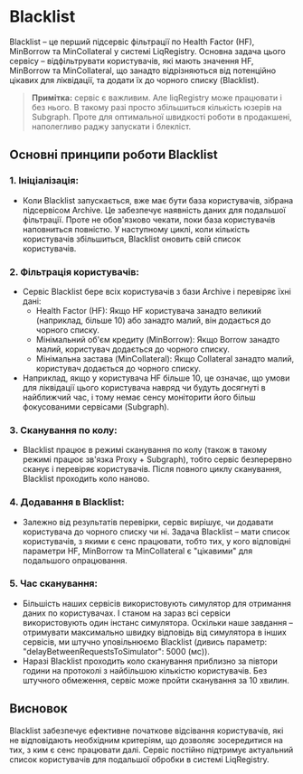 # Blacklist

Blacklist – це перший підсервіс фільтрації по Health Factor (HF), MinBorrow та MinCollateral у системі LiqRegistry. Основна задача цього сервісу – відфільтрувати користувачів, які мають значення HF, MinBorrow та MinCollateral, що занадто відрізняються від потенційно цікавих для ліквідації, та додати їх до чорного списку (Blacklist).

> **Примітка:** сервіс є важливим. Але liqRegistry може працювати і без нього. В такому разі просто збільшиться кількість юзерів на Subgraph. Проте для оптимальної швидкості роботи в продакшені, наполегливо раджу запускати і блекліст.

## Основні принципи роботи Blacklist

### 1. Ініціалізація:

- Коли Blacklist запускається, вже має бути база користувачів, зібрана підсервісом Archive. Це забезпечує наявність даних для подальшої фільтрації. Проте не обов'язково чекати, поки база користувачів наповниться повністю. У наступному циклі, коли кількість користувачів збільшиться, Blacklist оновить свій список користувачів.

### 2. Фільтрація користувачів:

- Сервіс Blacklist бере всіх користувачів з бази Archive і перевіряє їхні дані:
  - Health Factor (HF): Якщо HF користувача занадто великий (наприклад, більше 10) або занадто малий, він додається до чорного списку.
  - Мінімальний об'єм кредиту (MinBorrow): Якщо Borrow занадто малий, користувач додається до чорного списку.
  - Мінімальна застава (MinCollateral): Якщо Collateral занадто малий, користувач додається до чорного списку.
- Наприклад, якщо у користувача HF більше 10, це означає, що умови для ліквідації цього користувача навряд чи будуть досягнуті в найближчий час, і тому немає сенсу моніторити його більш фокусованими сервісами (Subgraph).

### 3. Сканування по колу:

- Blacklist працює в режимі сканування по колу (також в такому режимі працює зв'язка Proxy + Subgraph), тобто сервіс безперервно сканує і перевіряє користувачів. Після повного циклу сканування, Blacklist проходить коло наново.

### 4. Додавання в Blacklist:

- Залежно від результатів перевірки, сервіс вирішує, чи додавати користувача до чорного списку чи ні. Задача Blacklist – мати список користувачів, з якими є сенс працювати, тобто тих, у кого відповідні параметри HF, MinBorrow та MinCollateral є "цікавими" для подальшого опрацювання.

### 5. Час сканування:

- Більшість наших сервісів використовують симулятор для отримання даних по користувачах. І станом на зараз всі сервіси використовують один інстанс симулятора. Оскільки наше завдання – отримувати максимально швидку відповідь від симулятора в інших сервісів, ми штучно уповільнюємо Blacklist (дивись параметр: "delayBetweenRequestsToSimulator": 5000 (мс)).
- Наразі Blacklist проходить коло сканування приблизно за півтори години на протоколі з найбільшою кількістю користувачів. Без штучного обмеження, сервіс може пройти сканування за 10 хвилин.

## Висновок

Blacklist забезпечує ефективне початкове відсівання користувачів, які не відповідають необхідним критеріям, що дозволяє зосередитися на тих, з ким є сенс працювати далі. Сервіс постійно підтримує актуальний список користувачів для подальшої обробки в системі LiqRegistry.
